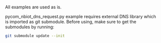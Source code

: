 All examples are used as is. 

pycom_nbiot_dns_request.py example requires external DNS library which is imported as git submodule. Before using, make sure to get the submodules by running:

```bash
git submodule update --init
```
